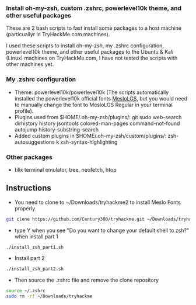 ### Install oh-my-zsh, custom .zshrc, powerlevel10k theme, and other useful packages
These are 2 bash scripts to fast install some packages to a host machine (particuallyr in TryHackMe.com machines).

I used these scripts to install oh-my-zsh, my .zshrc configuration, powerlevel10k theme, and other useful packages to the Ubuntu & Kali (Linux) machines on TryHackMe.com, I have not tested the scripts with other machines yet.

### My .zshrc configuration
- Theme: powerlevel10k/powerlevel10k (The scripts automatically installed the powerlevel10k official fonts [MesloLGS](https://github.com/romkatv/powerlevel10k#meslo-nerd-font-patched-for-powerlevel10k), but you would need to manually change the font to MesloLGS Regular in your terminal profile).
- Plugins used from $HOME/.oh-my-zsh/plugins/: git sudo web-search dirhistory history jsontools colored-man-pages command-not-found autojump history-substring-search
- Added custom plugins in $HOME/.oh-my-zsh/custom/plugins/: zsh-autosuggestions k zsh-syntax-highlighting

### Other packages
- tilix terminal emulator, tree, neofetch, htop

## Instructions
- You need to clone to ~/Downloads/tryhackme2 to install Meslo Fonts properly
```bash
git clone https://github.com/Century300/tryhackme.git ~/Downloads/tryhackme && cd ~/Downloads/tryhackme && sudo chmod +x install*
```
- type Y when you see "Do you want to change your default shell to zsh?" when install part 1
```bash
./install_zsh_part1.sh
```
- Install part 2
```bash
./install_zsh_part2.sh
```
- Then source the .zshrc file and remove the clone repository
```bash
source ~/.zshrc
sudo rm -rf ~/Downloads/tryhackme
```
